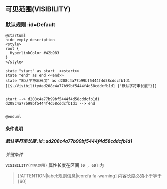 ## 可见范围(VISIBILITY) <!-- {docsify-ignore-all} -->

   

### 默认规则 :id=Default

```plantuml
@startuml
hide empty description
<style>
root {
  HyperlinkColor #42b983
}
</style>

state "start" as start  <<start>>
state "end" as end <<end>>
state "默认字符串长度" as d208c4a77b99bf5444f4d58cddcfb1d1 [[$./Visibility#ad208c4a77b99bf5444f4d58cddcfb1d1 {"默认字符串长度"}]]


start --> d208c4a77b99bf5444f4d58cddcfb1d1 
d208c4a77b99bf5444f4d58cddcfb1d1 --> end 


@enduml
```

#### 条件说明

##### 默认字符串长度 :id=ad208c4a77b99bf5444f4d58cddcfb1d1


*关键条件*


`VISIBILITY(可见范围)` 属性长度在区间 `(0 , 60]` 内

> [!ATTENTION|label:规则信息|icon:fa fa-warning]
> 内容长度必须小于等于[60]







